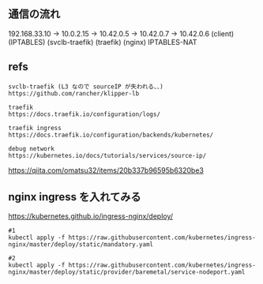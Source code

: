 
## 通信の流れ
192.168.33.10 -> 10.0.2.15   -> 10.42.0.5   -> 10.42.0.7 -> 10.42.0.6
(client)        (IPTABLES)   (svclb-traefik)   (traefik)    (nginx)
                               IPTABLES-NAT

## refs
```
svclb-traefik (L3 なので sourceIP が失われる、、)
https://github.com/rancher/klipper-lb
```
```
traefik
https://docs.traefik.io/configuration/logs/
```
```
traefik ingress
https://docs.traefik.io/configuration/backends/kubernetes/
```

```
debug network
https://kubernetes.io/docs/tutorials/services/source-ip/
```

https://qiita.com/omatsu32/items/20b337b96595b6320be3


## nginx ingress を入れてみる

https://kubernetes.github.io/ingress-nginx/deploy/

```
#1
kubectl apply -f https://raw.githubusercontent.com/kubernetes/ingress-nginx/master/deploy/static/mandatory.yaml
```
```
#2
kubectl apply -f https://raw.githubusercontent.com/kubernetes/ingress-nginx/master/deploy/static/provider/baremetal/service-nodeport.yaml
```